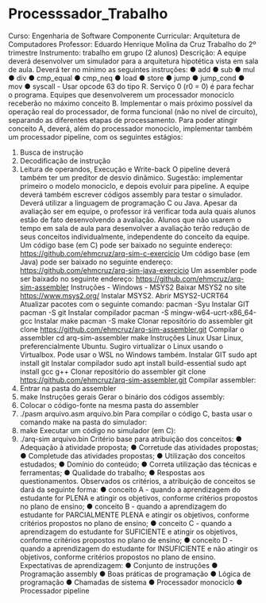 # Processsador_Trabalho
Curso: Engenharia de Software 
Componente Curricular: Arquitetura de Computadores 
Professor: Eduardo Henrique Molina da Cruz 
Trabalho do 2º trimestre 
Instrumento: trabalho em grupo (2 alunos) 
Descrição: 
A equipe deverá desenvolver um simulador para a arquitetura hipotética vista em sala 
de aula. Deverá ter no mínimo as seguintes instruções: 
● add 
● sub 
● mul 
● div 
● cmp_equal 
● cmp_neq 
● load 
● store 
● jump 
● jump_cond 
● mov 
● syscall - Usar opcode 63 do tipo R. Serviço 0 (r0 = 0) é para fechar o programa. 
Equipes que desenvolverem um processador monociclo receberão no máximo conceito 
B. 
Implementar o mais próximo possível da operação real do processador, de forma 
funcional (não no nível de circuito), separando as diferentes etapas de processamento. 
Para poder atingir conceito A, deverá, além do processador monociclo, implementar 
também um processador pipeline, com os seguintes estágios: 
1. Busca de instrução 
2. Decodificação de instrução 
3. Leitura de operandos, Execução e Write-back 
O pipeline deverá também ter um preditor de desvio dinâmico. 
Sugestão: implementar primeiro o modelo monociclo, e depois evoluir para pipeline. 
A equipe deverá também escrever códigos assembly para testar o simulador. 
Deverá utilizar a linguagem de programação C ou Java. 
Apesar da avaliação ser em equipe, o professor irá verificar toda aula quais alunos estão 
de fato desenvolvendo a avaliação. Alunos que não usarem o tempo em sala de aula para 
desenvolver a avaliação terão redução de seus conceitos individualmente, independente do 
conceito da equipe. 
Um código base (em C) pode ser baixado no seguinte endereço: 
https://github.com/ehmcruz/arq-sim-c-exercicio 
Um código base (em Java) pode ser baixado no seguinte endereço: 
https://github.com/ehmcruz/arq-sim-java-exercicio 
Um assembler pode ser baixado no seguinte endereço: 
https://github.com/ehmcruz/arq-sim-assembler 
Instruções - Windows - MSYS2 
Baixar MSYS2 no site https://www.msys2.org/ 
Instalar MSYS2. 
Abrir MSYS2-UCRT64 
Atualizar pacotes com o seguinte comando: 
pacman -Syu 
Instalar GIT 
pacman -S git 
Instalar compilador 
pacman -S mingw-w64-ucrt-x86_64-gcc 
Instalar make 
pacman -S make 
Clonar repositório do assembler 
git clone https://github.com/ehmcruz/arq-sim-assembler.git 
Compilar o assembler 
cd arq-sim-assembler 
make 
Instruções Linux 
Usar Linux, preferencialmente Ubuntu. 
Sugiro virtualizar o Linux usando o Virtualbox. 
Pode usar o WSL no Windows também. 
Instalar GIT 
sudo apt install git 
Instalar compilador 
sudo apt install build-essential 
sudo apt install gcc g++ 
Clonar repositório do assembler 
git clone https://github.com/ehmcruz/arq-sim-assembler.git 
Compilar assembler: 
1. Entrar na pasta do assembler 
2. make 
Instruções gerais 
Gerar o binário dos códigos assembly: 
1. Colocar o código-fonte na mesma pasta do assembler 
2. ./pasm arquivo.asm arquivo.bin 
Para compilar o código C, basta usar o comando make na pasta do simulador: 
1. make 
Executar um código no simulador (em C): 
1. ./arq-sim arquivo.bin 
Critério base para atribuição dos conceitos: 
● Adequação à atividade proposta; 
● Corretude das atividades propostas; 
● Completude das atividades propostas; 
● Utilização dos conceitos estudados; 
● Domínio do conteúdo; 
● Correta utilização das técnicas e ferramentas; 
● Qualidade do trabalho; 
● Respostas aos questionamentos. 
Observados os critérios, a atribuição de conceitos se dará da seguinte forma: 
● conceito A - quando a aprendizagem do estudante for PLENA e atingir os 
objetivos, conforme critérios propostos no plano de ensino; 
● conceito B - quando a aprendizagem do estudante for PARCIALMENTE 
PLENA  e atingir os objetivos, conforme critérios propostos no plano de ensino; 
● conceito C - quando a aprendizagem do estudante for SUFICIENTE e atingir os 
objetivos, conforme critérios propostos no plano de ensino; 
● conceito D - quando a aprendizagem do estudante for INSUFICIENTE e não 
atingir os objetivos, conforme critérios propostos no plano de ensino. 
Expectativas de aprendizagem: 
● Conjunto de instruções 
● Programação assembly 
● Boas práticas de programação 
● Lógica de programação 
● Chamadas de sistema 
● Processador monociclo 
● Processador pipeline 
